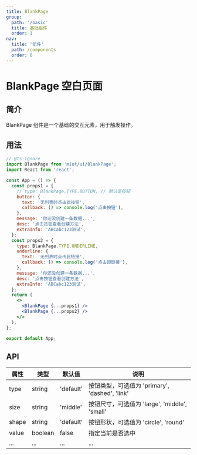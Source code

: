 ```yaml
---
title: BlankPage
group:
  path: '/basic'
  title: 基础组件
  order: 1
nav:
  title: '组件'
  path: /components
  order: 0
---
```


# BlankPage 空白页面

## 简介

BlankPage 组件是一个基础的交互元素，用于触发操作。

## 用法

```jsx
// @ts-ignore
import BlankPage from 'miot/ui/BlankPage';
import React from 'react';

const App = () => {
  const props1 = {
    // type: BlankPage.TYPE.BUTTON, // 默认是按钮
    button: {
      text: '无列表时点击此按钮',
      callback: () => console.log('点击按钮'),
    },
    message: '你还没创建一条数据...',
    desc: '点击按钮查看创建方法',
    extraInfo: 'ABCabc123测试',
  };
  const props2 = {
    type: BlankPage.TYPE.UNDERLINE,
    underline: {
      text: '无列表时点击此链接',
      callback: () => console.log('点击超链接'),
    },
    message: '你还没创建一条数据...',
    desc: '点击按钮查看创建方法',
    extraInfo: 'ABCabc123测试',
  };
  return (
    <>
      <BlankPage {...props1} />
      <BlankPage {...props2} />
    </>
  );
};

export default App;
```

## API

| 属性  | 类型    | 默认值    | 说明                                           |
| ----- | ------- | --------- | ---------------------------------------------- |
| type  | string  | 'default' | 按钮类型，可选值为 'primary', 'dashed', 'link' |
| size  | string  | 'middle'  | 按钮尺寸，可选值为 'large', 'middle', 'small'  |
| shape | string  | 'default' | 按钮形状，可选值为 'circle', 'round'           |
| value | boolean | false     | 指定当前是否选中                               |
| ...   | ...     | ...       | ...                                            |
